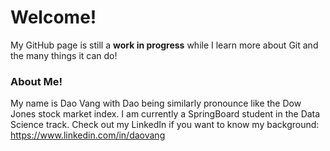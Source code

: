 # Welcome!

My GitHub page is still a **work in progress** while I learn more about Git and the many things it can do!


### About Me!

My name is Dao Vang with Dao being similarly pronounce like the Dow Jones stock market index.
I am currently a SpringBoard student in the Data Science track.
Check out my LinkedIn if you want to know my background:
https://www.linkedin.com/in/daovang

